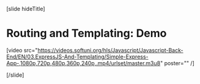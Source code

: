 [slide hideTitle]
# Routing and Templating: Demo

[video src="https://videos.softuni.org/hls/Javascript/Javascript-Back-End/EN/03.ExpressJS-And-Templating/Simple-Express-App-,1080p,720p,480p,360p,240p,.mp4/urlset/master.m3u8" poster="" /]

[/slide]
